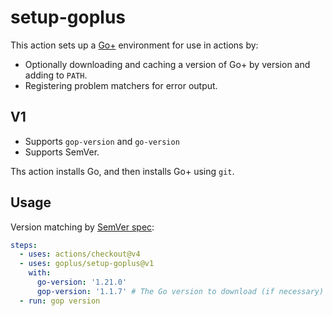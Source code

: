 # setup-goplus

This action sets up a [Go+](https://github.com/goplus/gop) environment for use
in actions by:

- Optionally downloading and caching a version of Go+ by version and adding to
  `PATH`.
- Registering problem matchers for error output.

## V1

- Supports `gop-version` and `go-version`
- Supports SemVer.

Ths action installs Go, and then installs Go+ using `git`.

## Usage

Version matching by [SemVer spec](https://github.com/npm/node-semver):

```yaml
steps:
  - uses: actions/checkout@v4
  - uses: goplus/setup-goplus@v1
    with:
      go-version: '1.21.0'
      gop-version: '1.1.7' # The Go version to download (if necessary) and use.
  - run: gop version
```
